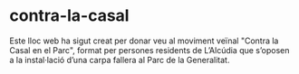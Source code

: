 # contra-la-casal
Este lloc web ha sigut creat per donar veu al moviment veïnal "Contra la Casal en el Parc", format per persones residents de L’Alcúdia que s’oposen a la instal·lació d’una carpa fallera al Parc de la Generalitat. 
